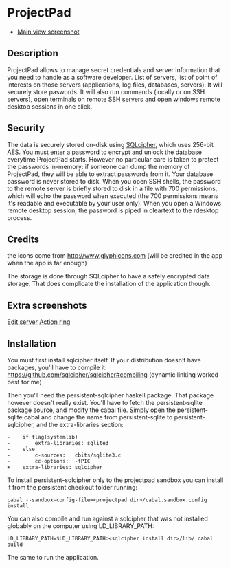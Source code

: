 # ProjectPad

* [Main view screenshot][]

## Description

ProjectPad allows to manage secret credentials and server information that you need to handle as a software developer. List of
servers, list of point of interests on those servers (applications, log files, databases, servers). It will securely store
paswords.
It will also run commands (locally or on SSH servers), open terminals on remote SSH servers and open windows remote desktop
sessions in one click.

## Security

The data is securely stored on-disk using [SQLcipher][], which uses 256-bit AES. You must enter a password to encrypt and unlock
the database everytime ProjectPad starts. However no particular care is taken to protect the passwords in-memory: if someone can
dump the memory of ProjectPad, they will be able to extract passwords from it.
Your database password is never stored to disk. When you open SSH shells, the password to the remote server is briefly stored
to disk in a file with 700 permissions, which will echo the password when executed (the 700 permissions means it's readable and executable by your user only). When you open a Windows remote desktop session, the password is piped in cleartext to the rdesktop process.

## Credits
the icons come from http://www.glyphicons.com (will be credited in the app when the app is far enough)

The storage is done through SQLcipher to have a safely encrypted data storage.
That does complicate the installation of the application though.

## Extra screenshots

[Edit server][]
[Action ring][]

## Installation
You must first install sqlcipher itself. If your distribution doesn't have packages, you'll have to compile it:
https://github.com/sqlcipher/sqlcipher#compiling
(dynamic linking worked best for me)

Then you'll need the persistent-sqlcipher haskell package. That package however doesn't really exist. You'll have to fetch the
persistent-sqlite package source, and modify the cabal file. Simply open the persistent-sqlite.cabal and change the name from
persistent-sqlite to persistent-sqlcipher, and the extra-libraries section:

    -    if flag(systemlib)
    -        extra-libraries: sqlite3
    -    else
    -        c-sources:   cbits/sqlite3.c
    -        cc-options:  -fPIC
    +    extra-libraries: sqlcipher

To install persistent-sqlcipher only to the projectpad sandbox you can install it from the persistent checkout folder running:

    cabal --sandbox-config-file=<projectpad dir>/cabal.sandbox.config install

You can also compile and run against a sqlcipher that was not installed globably on the computer using LD_LIBRARY_PATH:

    LD_LIBRARY_PATH=$LD_LIBRARY_PATH:<sqlcipher install dir>/lib/ cabal build

The same to run the application.

[Main view screenshot]: https://raw.githubusercontent.com/wiki/emmanueltouzery/projectpad/main_pic.png
[Edit server]: https://raw.githubusercontent.com/wiki/emmanueltouzery/projectpad/edit_server.png
[Action ring]: https://raw.githubusercontent.com/wiki/emmanueltouzery/projectpad/action_ring.png
[SQLcipher]: https://www.zetetic.net/sqlcipher/
